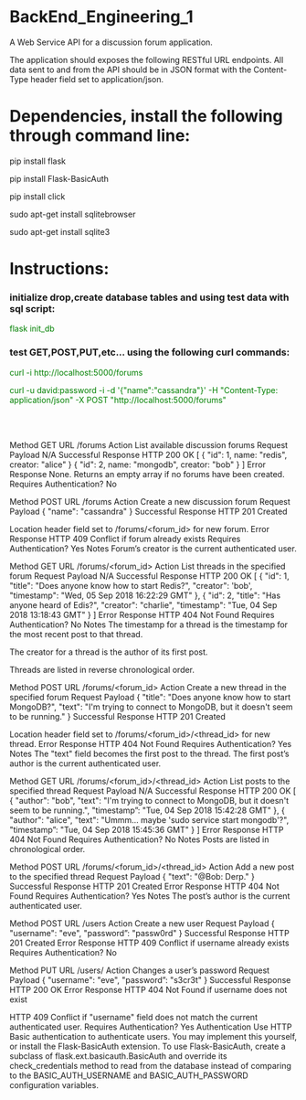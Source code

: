# BackEnd_Engineering_1

A Web Service API for a discussion forum application.
 
The application should exposes the following RESTful URL endpoints. All data sent to and from the API should be in JSON format with the Content-Type header field set to application/json.

<h1>Dependencies, install the following through command line:</h1>
<p>pip install flask</p>
<p>pip install Flask-BasicAuth</p>
<p>pip install click</p>
<p>sudo apt-get install sqlitebrowser</p>
<p>sudo apt-get install sqlite3</p>


<h1>Instructions:</h1>
<h3>initialize drop,create database tables and using test data with sql script:</h3>
<p><font color="green">flask init_db</font></p>

<h3>test GET,POST,PUT,etc... using the following curl commands:</h3>
<p><font color="green">curl -i http://localhost:5000/forums</font></p>
<p><font color="green">curl -u david:password -i -d '{"name":"cassandra"}' -H "Content-Type: application/json" -X POST "http://localhost:5000/forums"</font></p>
<br><br>



Method
GET
URL
/forums
Action
List available discussion forums
Request Payload
N/A
Successful Response
HTTP 200 OK
[
    { "id": 1, name: "redis", creator: "alice" }
    { "id": 2, name: "mongodb", creator: "bob" }
]
Error Response
None. Returns an empty array if no forums have been created.
Requires Authentication?
No


Method
POST
URL
/forums
Action
Create a new discussion forum
Request Payload
{
    "name": "cassandra"
}
Successful Response
HTTP 201 Created

Location header field set to /forums/<forum_id> for new forum.
Error Response
HTTP 409 Conflict if forum already exists
Requires Authentication?
Yes
Notes
Forum’s creator is the current authenticated user.


Method
GET
URL
/forums/<forum_id>
Action
List threads in the specified forum
Request Payload
N/A
Successful Response
HTTP 200 OK
[
    {
        "id": 1,
        "title": "Does anyone know how to start Redis?",
        "creator": 'bob',
        "timestamp": "Wed, 05 Sep 2018 16:22:29 GMT"
    },
    {
        "id": 2,
        "title": "Has anyone heard of Edis?",
        "creator": "charlie",
        "timestamp": "Tue, 04 Sep 2018 13:18:43 GMT"
    }
]
Error Response
HTTP 404 Not Found
Requires Authentication?
No
Notes
The timestamp for a thread is the timestamp for the most recent post to that thread.

The creator for a thread is the author of its first post.

Threads are listed in reverse chronological order.


Method
POST
URL
/forums/<forum_id>
Action
Create a new thread in the specified forum
Request Payload
{
    "title": "Does anyone know how to start MongoDB?",
    "text": "I'm trying to connect to MongoDB, but it doesn't seem to be running."
}
Successful Response
HTTP 201 Created

Location header field set to /forums/<forum_id>/<thread_id> for new thread.
Error Response
HTTP 404 Not Found
Requires Authentication?
Yes
Notes
The "text" field becomes the first post to the thread. The first post’s author is the current authenticated user.


Method
GET
URL
/forums/<forum_id>/<thread_id>
Action
List posts to the specified thread
Request Payload
N/A
Successful Response
HTTP 200 OK
[
    {
        "author": "bob",
        "text": "I'm trying to connect to MongoDB, but it doesn't seem to be running.",
        "timestamp”: "Tue, 04 Sep 2018 15:42:28 GMT"
    },
    {
        "author": "alice",
        "text": "Ummm… maybe 'sudo service start mongodb'?",
        "timestamp”: "Tue, 04 Sep 2018 15:45:36 GMT"
    }
]
Error Response
HTTP 404 Not Found
Requires Authentication?
No
Notes
Posts are listed in chronological order.


Method
POST
URL
/forums/<forum_id>/<thread_id>
Action
Add a new post to the specified thread
Request Payload
{
    "text": "@Bob: Derp."
}
Successful Response
HTTP 201 Created
Error Response
HTTP 404 Not Found
Requires Authentication?
Yes
Notes
The post’s author is the current authenticated user.


Method
POST
URL
/users
Action
Create a new user
Request Payload
{
    "username": "eve",
    "password”: "passw0rd"
}
Successful Response
HTTP 201 Created
Error Response
HTTP 409 Conflict if username already exists
Requires Authentication?
No


Method
PUT
URL
/users/<username>
Action
Changes a user’s password
Request Payload
{
    "username": "eve",
    "password”: "s3cr3t"
}
Successful Response
HTTP 200 OK
Error Response
HTTP 404 Not Found if username does not exist

HTTP 409 Conflict if "username" field does not match the current authenticated user.
Requires Authentication?
Yes
Authentication
Use HTTP Basic authentication to authenticate users. You may implement this yourself, or install the Flask-BasicAuth extension.
To use Flask-BasicAuth, create a subclass of flask.ext.basicauth.BasicAuth and override its check_credentials method to read from the database instead of comparing to the BASIC_AUTH_USERNAME and BASIC_AUTH_PASSWORD configuration variables.
